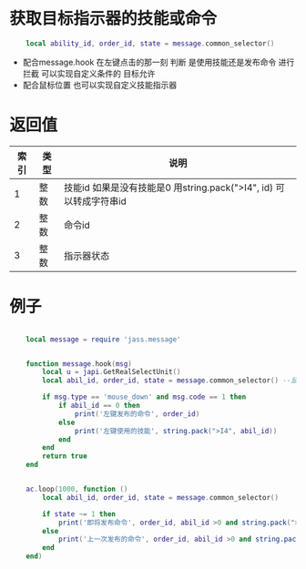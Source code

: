 
# 获取目标指示器的技能或命令
```lua
    local ability_id, order_id, state = message.common_selector()
```
* 配合message.hook 在左键点击的那一刻 判断 是使用技能还是发布命令 进行拦截 可以实现自定义条件的 目标允许
* 配合鼠标位置 也可以实现自定义技能指示器


# 返回值
索引|类型|说明
--|--|--
1|整数|技能id  如果是没有技能是0 用string.pack(">I4", id) 可以转成字符串id
2|整数|命令id
3|整数|指示器状态

# 例子
```lua

    local message = require 'jass.message'


    function message.hook(msg)
        local u = japi.GetRealSelectUnit()
        local abil_id, order_id, state = message.common_selector() --鼠标指示器 的技能 或者命令

        if msg.type == 'mouse_down' and msg.code == 1 then 
            if abil_id == 0 then 
                print('左键发布的命令', order_id)
            else 
                print('左键使用的技能', string.pack(">I4", abil_id))
            end 
        end 
        return true
    end


    ac.loop(1000, function ()
        local abil_id, order_id, state = message.common_selector()

        if state ~= 1 then 
            print('即将发布命令', order_id, abil_id >0 and string.pack(">I4", abil_id) or '')
        else 
            print('上一次发布的命令', order_id, abil_id >0 and string.pack(">I4", abil_id) or '')
        end
    end)
```

